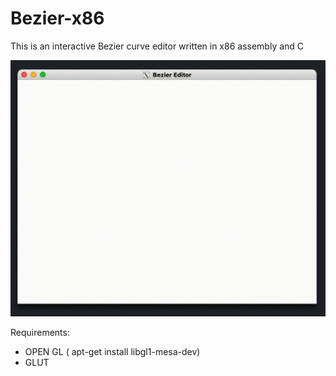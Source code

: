 # Bezier-x86
This is an interactive Bezier curve editor written in x86 assembly and C

![demo](demo.gif)

Requirements:
- OPEN GL ( apt-get install libgl1-mesa-dev)
- GLUT
